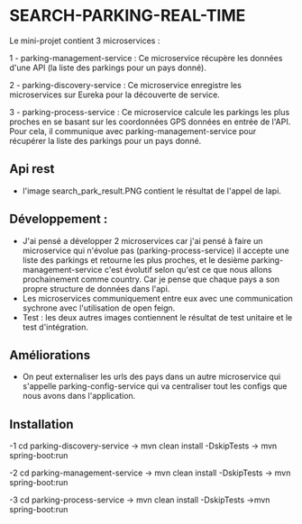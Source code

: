 # SEARCH-PARKING-REAL-TIME
Le mini-projet contient 3 microservices :

1 - parking-management-service : Ce microservice récupère les données d'une API (la liste des parkings pour un pays donné).

2 - parking-discovery-service : Ce microservice enregistre les microservices sur Eureka pour la découverte de service.

3 - parking-process-service : Ce microservice calcule les parkings les plus proches en se basant sur les coordonnées GPS 
données en entrée de l'API. Pour cela, il communique avec parking-management-service pour récupérer la liste des parkings pour un pays donné.

## Api rest
- l'image search_park_result.PNG contient le résultat de l'appel de lapi.

## Développement :
- J'ai pensé a développer 2 microservices car j'ai pensé à faire un microservice qui n'évolue pas (parking-process-service) il accepte une liste des parkings 
et retourne les plus proches, et le desième parking-management-service c'est évolutif selon qu'est ce que nous allons prochainement comme country. Car je pense que
chaque pays a son propre structure de données dans l'api.
- Les microservices communiquement entre eux avec une communication sychrone avec l'utilisation de open feign.
- Test : les deux autres images contiennent le résultat de test unitaire et le test d'intégration.

## Améliorations
- On peut externaliser les urls des pays dans un autre microservice qui s'appelle parking-config-service qui va centraliser tout les configs que nous avons dans
l'application.

## Installation
-1 cd parking-discovery-service -> mvn clean install -DskipTests -> mvn spring-boot:run

-2 cd parking-management-service -> mvn clean install -DskipTests -> mvn spring-boot:run

-3 cd parking-process-service -> mvn clean install -DskipTests ->mvn spring-boot:run 
